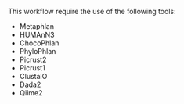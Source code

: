 This workflow require the use of the following tools:

- Metaphlan
- HUMAnN3
- ChocoPhlan
- PhyloPhlan
- Picrust2
- Picrust1
- ClustalO
- Dada2
- Qiime2
